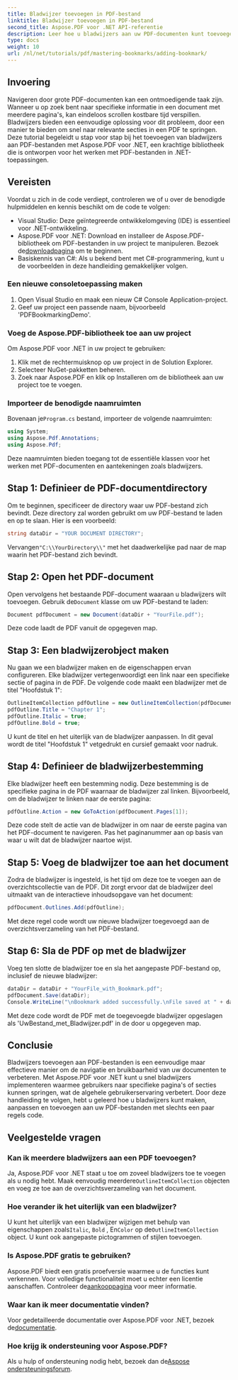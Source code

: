 ```yaml
---
title: Bladwijzer toevoegen in PDF-bestand
linktitle: Bladwijzer toevoegen in PDF-bestand
second_title: Aspose.PDF voor .NET API-referentie
description: Leer hoe u bladwijzers aan uw PDF-documenten kunt toevoegen met Aspose.PDF voor .NET. Deze stapsgewijze handleiding behandelt alles van het importeren van de benodigde pakketten tot het opslaan van het gewijzigde document.
type: docs
weight: 10
url: /nl/net/tutorials/pdf/mastering-bookmarks/adding-bookmark/
---
```

## Invoering

Navigeren door grote PDF-documenten kan een ontmoedigende taak zijn. Wanneer u op zoek bent naar specifieke informatie in een document met meerdere pagina's, kan eindeloos scrollen kostbare tijd verspillen. Bladwijzers bieden een eenvoudige oplossing voor dit probleem, door een manier te bieden om snel naar relevante secties in een PDF te springen. Deze tutorial begeleidt u stap voor stap bij het toevoegen van bladwijzers aan PDF-bestanden met Aspose.PDF voor .NET, een krachtige bibliotheek die is ontworpen voor het werken met PDF-bestanden in .NET-toepassingen.

## Vereisten

Voordat u zich in de code verdiept, controleren we of u over de benodigde hulpmiddelen en kennis beschikt om de code te volgen:

- Visual Studio: Deze geïntegreerde ontwikkelomgeving (IDE) is essentieel voor .NET-ontwikkeling.
-  Aspose.PDF voor .NET: Download en installeer de Aspose.PDF-bibliotheek om PDF-bestanden in uw project te manipuleren. Bezoek de[downloadpagina](https://releases.aspose.com/pdf/net/) om te beginnen.
- Basiskennis van C#: Als u bekend bent met C#-programmering, kunt u de voorbeelden in deze handleiding gemakkelijker volgen.

### Een nieuwe consoletoepassing maken

1. Open Visual Studio en maak een nieuw C# Console Application-project.
2. Geef uw project een passende naam, bijvoorbeeld 'PDFBookmarkingDemo'.

### Voeg de Aspose.PDF-bibliotheek toe aan uw project

Om Aspose.PDF voor .NET in uw project te gebruiken:

1. Klik met de rechtermuisknop op uw project in de Solution Explorer.
2. Selecteer NuGet-pakketten beheren.
3. Zoek naar Aspose.PDF en klik op Installeren om de bibliotheek aan uw project toe te voegen.

### Importeer de benodigde naamruimten

 Bovenaan je`Program.cs` bestand, importeer de volgende naamruimten:

```csharp
using System;
using Aspose.Pdf.Annotations;
using Aspose.Pdf;
```

Deze naamruimten bieden toegang tot de essentiële klassen voor het werken met PDF-documenten en aantekeningen zoals bladwijzers.

## Stap 1: Definieer de PDF-documentdirectory

Om te beginnen, specificeer de directory waar uw PDF-bestand zich bevindt. Deze directory zal worden gebruikt om uw PDF-bestand te laden en op te slaan. Hier is een voorbeeld:

```csharp
string dataDir = "YOUR DOCUMENT DIRECTORY";
```

 Vervangen`"C:\\YourDirectory\\"` met het daadwerkelijke pad naar de map waarin het PDF-bestand zich bevindt.

## Stap 2: Open het PDF-document

 Open vervolgens het bestaande PDF-document waaraan u bladwijzers wilt toevoegen. Gebruik de`Document` klasse om uw PDF-bestand te laden:

```csharp
Document pdfDocument = new Document(dataDir + "YourFile.pdf");
```

Deze code laadt de PDF vanuit de opgegeven map.

## Stap 3: Een bladwijzerobject maken

Nu gaan we een bladwijzer maken en de eigenschappen ervan configureren. Elke bladwijzer vertegenwoordigt een link naar een specifieke sectie of pagina in de PDF. De volgende code maakt een bladwijzer met de titel "Hoofdstuk 1":

```csharp
OutlineItemCollection pdfOutline = new OutlineItemCollection(pdfDocument.Outlines);
pdfOutline.Title = "Chapter 1";
pdfOutline.Italic = true;
pdfOutline.Bold = true;
```

U kunt de titel en het uiterlijk van de bladwijzer aanpassen. In dit geval wordt de titel "Hoofdstuk 1" vetgedrukt en cursief gemaakt voor nadruk.

## Stap 4: Definieer de bladwijzerbestemming

Elke bladwijzer heeft een bestemming nodig. Deze bestemming is de specifieke pagina in de PDF waarnaar de bladwijzer zal linken. Bijvoorbeeld, om de bladwijzer te linken naar de eerste pagina:

```csharp
pdfOutline.Action = new GoToAction(pdfDocument.Pages[1]);
```

Deze code stelt de actie van de bladwijzer in om naar de eerste pagina van het PDF-document te navigeren. Pas het paginanummer aan op basis van waar u wilt dat de bladwijzer naartoe wijst.

## Stap 5: Voeg de bladwijzer toe aan het document

Zodra de bladwijzer is ingesteld, is het tijd om deze toe te voegen aan de overzichtscollectie van de PDF. Dit zorgt ervoor dat de bladwijzer deel uitmaakt van de interactieve inhoudsopgave van het document:

```csharp
pdfDocument.Outlines.Add(pdfOutline);
```

Met deze regel code wordt uw nieuwe bladwijzer toegevoegd aan de overzichtsverzameling van het PDF-bestand.

## Stap 6: Sla de PDF op met de bladwijzer

Voeg ten slotte de bladwijzer toe en sla het aangepaste PDF-bestand op, inclusief de nieuwe bladwijzer:

```csharp
dataDir = dataDir + "YourFile_with_Bookmark.pdf";
pdfDocument.Save(dataDir);
Console.WriteLine("\nBookmark added successfully.\nFile saved at " + dataDir);
```

Met deze code wordt de PDF met de toegevoegde bladwijzer opgeslagen als 'UwBestand_met_Bladwijzer.pdf' in de door u opgegeven map.

## Conclusie

Bladwijzers toevoegen aan PDF-bestanden is een eenvoudige maar effectieve manier om de navigatie en bruikbaarheid van uw documenten te verbeteren. Met Aspose.PDF voor .NET kunt u snel bladwijzers implementeren waarmee gebruikers naar specifieke pagina's of secties kunnen springen, wat de algehele gebruikerservaring verbetert. Door deze handleiding te volgen, hebt u geleerd hoe u bladwijzers kunt maken, aanpassen en toevoegen aan uw PDF-bestanden met slechts een paar regels code.

## Veelgestelde vragen

### Kan ik meerdere bladwijzers aan een PDF toevoegen?

 Ja, Aspose.PDF voor .NET staat u toe om zoveel bladwijzers toe te voegen als u nodig hebt. Maak eenvoudig meerdere`OutlineItemCollection` objecten en voeg ze toe aan de overzichtsverzameling van het document.

### Hoe verander ik het uiterlijk van een bladwijzer?

 U kunt het uiterlijk van een bladwijzer wijzigen met behulp van eigenschappen zoals`Italic`, `Bold` , En`Color` op de`OutlineItemCollection` object. U kunt ook aangepaste pictogrammen of stijlen toevoegen.

### Is Aspose.PDF gratis te gebruiken?

 Aspose.PDF biedt een gratis proefversie waarmee u de functies kunt verkennen. Voor volledige functionaliteit moet u echter een licentie aanschaffen. Controleer de[aankooppagina](https://purchase.aspose.com/buy) voor meer informatie.

### Waar kan ik meer documentatie vinden?

 Voor gedetailleerde documentatie over Aspose.PDF voor .NET, bezoek de[documentatie](https://reference.aspose.com/pdf/net/).

### Hoe krijg ik ondersteuning voor Aspose.PDF?

 Als u hulp of ondersteuning nodig hebt, bezoek dan de[Aspose ondersteuningsforum](https://forum.aspose.com/c/pdf/10).